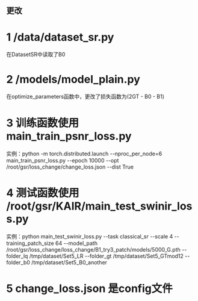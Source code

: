 ## 更改

# 1 /data/dataset_sr.py
在DatasetSR中读取了B0

# 2 /models/model_plain.py
在optimize_parameters函数中，更改了损失函数为(2GT - B0 - B1)

# 3 训练函数使用 main_train_psnr_loss.py
实例：python -m torch.distributed.launch --nproc_per_node=6 main_train_psnr_loss.py --epoch 10000 --opt /root/gsr/loss_change/change_loss.json  --dist True

# 4 测试函数使用 /root/gsr/KAIR/main_test_swinir_loss.py
实例：python main_test_swinir_loss.py --task classical_sr --scale 4 --training_patch_size 64 --model_path /root/gsr/loss_change/loss_change/B1_try3_patch/models/5000_G.pth --folder_lq /tmp/dataset/Set5_LR --folder_gt /tmp/dataset/Set5_GTmod12 --folder_b0 /tmp/dataset/Set5_B0_another

# 5 change_loss.json 是config文件